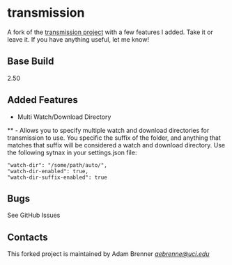 transmission
============

A fork of the [transmission project](http://www.transmissionbt.com/ "Transmission Project") with a few features I added. Take it or leave it. If you have anything useful, let me know!

Base Build
----------
2.50

Added Features
--------------
* Multi Watch/Download Directory

** - Allows you to specify multiple watch and download directories for transmission to use. You specific the suffix of the folder, and anything that matches that suffix will be considered a watch and download directory. Use the following sytnax in your settings.json file:


	"watch-dir": "/some/path/auto/", 
    "watch-dir-enabled": true, 
    "watch-dir-suffix-enabled": true

Bugs
----
See GitHub Issues

Contacts
--------
This forked project is maintained by Adam Brenner _<aebrenne@uci.edu>_